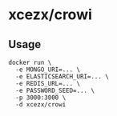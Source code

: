 # xcezx/crowi

## Usage

```
docker run \
  -e MONGO_URI=... \
  -e ELASTICSEARCH_URI=... \
  -e REDIS_URL=... \
  -e PASSWORD_SEED=... \
  -p 3000:3000 \
  -d xcezx/crowi
```
